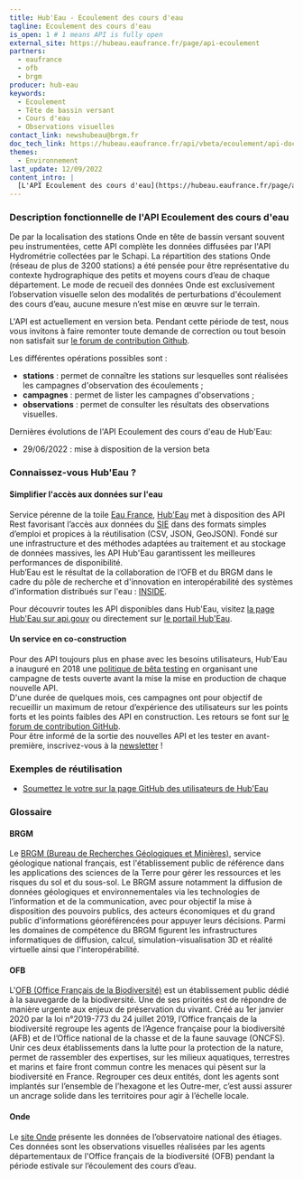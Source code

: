 ```yaml
---
title: Hub'Eau - Ecoulement des cours d'eau
tagline: Ecoulement des cours d'eau
is_open: 1 # 1 means API is fully open
external_site: https://hubeau.eaufrance.fr/page/api-ecoulement
partners:
  - eaufrance
  - ofb
  - brgm
producer: hub-eau
keywords:
  - Ecoulement
  - Tête de bassin versant
  - Cours d'eau
  - Observations visuelles
contact_link: newshubeau@brgm.fr
doc_tech_link: https://hubeau.eaufrance.fr/api/vbeta/ecoulement/api-docs
themes:
  - Environnement
last_update: 12/09/2022
content_intro: |
  [L'API Ecoulement des cours d'eau](https://hubeau.eaufrance.fr/page/api-ecoulement) diffuse les données de l’observatoire national des étiages, [Onde](https://onde.eaufrance.fr/). Ces données résultent d'observations visuelles de l’écoulement des petits et moyens cours d’eau réalisées par les agents départementaux de l'Office français de la biodiversité (OFB) pendant la période estivale. Elles couvrent la France hexagonale (Corse comprise) et plus de 10 ans de collecte. 
---
```


### Description fonctionnelle de l'API Ecoulement des cours d'eau

De par la localisation des stations Onde en tête de bassin versant souvent peu instrumentées, cette API complète les données diffusées par l'API Hydrométrie collectées par le Schapi. La répartition des stations Onde (réseau de plus de 3200 stations) a été pensée pour être représentative du contexte hydrographique des petits et moyens cours d’eau de chaque département. Le mode de recueil des données Onde est exclusivement l’observation visuelle selon des modalités de perturbations d'écoulement des cours d’eau, aucune mesure n’est mise en œuvre sur le terrain.

L'API est actuellement en version beta. Pendant cette période de test, nous vous invitons à faire remonter toute demande de correction ou tout besoin non satisfait sur [le forum de contribution Github](http://github.com/BRGM/hubeau/issues).
 
Les différentes opérations possibles sont :
- **stations** : permet de connaître les stations sur lesquelles sont réalisées les campagnes d'observation des écoulements ;  
- **campagnes** : permet de lister les campagnes d'observations ;  
- **observations** : permet de consulter les résultats des observations visuelles. 

Dernières évolutions de l'API Ecoulement des cours d'eau de Hub'Eau:
- 29/06/2022 : mise à disposition de la version beta  

### Connaissez-vous Hub'Eau ?

#### Simplifier l'accès aux données sur l'eau

Service pérenne de la toile [Eau France](https://www.eaufrance.fr), [Hub'Eau](https://hubeau.eaufrance.fr/) met à disposition des API Rest favorisant l’accès aux données du [SIE](https://www.eaufrance.fr/donnees) dans des formats simples d’emploi et propices à la réutilisation (CSV, JSON, GeoJSON).
Fondé sur une infrastructure et des méthodes adaptées au traitement et au stockage de données massives, les API Hub'Eau garantissent les meilleures performances de disponibilité.  
Hub’Eau est le résultat de la collaboration de l’OFB et du BRGM dans le cadre du pôle de recherche et d'innovation en interopérabilité des systèmes d'information distribués sur l'eau : [INSIDE](http://www.pole-inside.fr/fr).  

Pour découvrir toutes les API disponibles dans Hub'Eau, visitez [la page Hub'Eau sur api.gouv](https://api.gouv.fr/producteurs/hub-eau) ou directement sur [le portail Hub'Eau](https://hubeau.eaufrance.fr/page/apis).  

#### Un service en co-construction

Pour des API toujours plus en phase avec les besoins utilisateurs, Hub'Eau a inauguré en 2018 une [politique de bêta testing](https://hubeau.eaufrance.fr/page/apis) en organisant une campagne de tests ouverte avant la mise la mise en production de chaque nouvelle API.  
D'une durée de quelques mois, ces campagnes ont pour objectif de recueillir un maximum de retour d’expérience des utilisateurs sur les points forts et les points faibles des API en construction. Les retours se font sur [le forum de contribution GitHub](http://github.com/BRGM/hubeau/issues).  
Pour être informé de la sortie des nouvelles API et les tester en avant-première, inscrivez-vous à la [newsletter](https://hubeau.eaufrance.fr/newsletter) !

### Exemples de réutilisation

- [Soumettez le votre sur la page GitHub des utilisateurs de Hub'Eau](https://github.com/BRGM/hubeau)

### Glossaire

#### BRGM

Le [BRGM (Bureau de Recherches Géologiques et Minières)](http://www.brgm.fr/), service géologique national français, est l'établissement public de référence dans les applications des sciences de la Terre pour gérer les ressources et les risques du sol et du sous-sol. Le BRGM assure notamment la diffusion de données géologiques et environnementales via les technologies de l’information et de la communication, avec pour objectif la mise à disposition des pouvoirs publics, des acteurs économiques et du grand public d'informations géoréférencées pour appuyer leurs décisions. Parmi les domaines de compétence du BRGM figurent les infrastructures informatiques de diffusion, calcul, simulation-visualisation 3D et réalité virtuelle ainsi que l'interopérabilité.

#### OFB

L'[OFB (Office Français de la Biodiversité)](https://ofb.gouv.fr/) est un établissement public dédié à la sauvegarde de la biodiversité. Une de ses priorités est de répondre de manière urgente aux enjeux de préservation du vivant. Créé au 1er janvier 2020 par la loi n°2019-773 du 24 juillet 2019, l’Office français de la biodiversité regroupe les agents de l’Agence française pour la biodiversité (AFB) et de l’Office national de la chasse et de la faune sauvage (ONCFS). Unir ces deux établissements dans la lutte pour la protection de la nature, permet de rassembler des expertises, sur les milieux aquatiques, terrestres et marins et faire front commun contre les menaces qui pèsent sur la biodiversité en France. Regrouper ces deux entités, dont les agents sont implantés sur l’ensemble de l’hexagone et les Outre-mer, c’est aussi assurer un ancrage solide dans les territoires pour agir à l’échelle locale.

#### Onde

Le [site Onde](https://onde.eaufrance.fr/) présente les données de l’observatoire national des étiages. Ces données sont les observations visuelles réalisées par les agents départementaux de l'Office français de la biodiversité (OFB) pendant la période estivale sur l’écoulement des cours d’eau.
